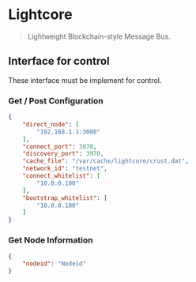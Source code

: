 # Lightcore

> Lightweight Blockchain-style Message Bus.

## Interface for control

These interface must be implement for control.

### Get / Post Configuration

``` json
{
    "direct_node": [
        "192.168.1.1:3000"
    ],
    "connect_port": 3870,
    "discovery_port": 3970,
    "cache_file": "/var/cache/lightcore/crust.dat",
    "network_id": "testnet",
    "connect_whitelist": [
        "10.0.0.100"
    ],
    "bootstrap_whitelist": [
        "10.0.0.100"
    ]
}
```

### Get Node Information

``` json
{
    "nodeid": "Nodeid"
}
```


